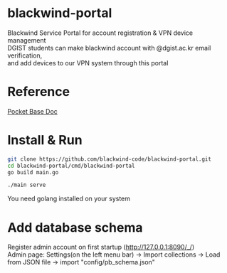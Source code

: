 # blackwind-portal
Blackwind Service Portal for account registration &amp; VPN device management  
DGIST students can make blackwind account with @dgist.ac.kr email verification,  
and add devices to our VPN system through this portal  
  
# Reference
[Pocket Base Doc](https://pocketbase.io/docs/)

# Install & Run
```bash
git clone https://github.com/blackwind-code/blackwind-portal.git
cd blackwind-portal/cmd/blackwind-portal
go build main.go

./main serve
```  
You need golang installed on your system  

# Add database schema
Register admin account on first startup (http://127.0.0.1:8090/_/)  
Admin page: Settings(on the left menu bar) -> Import collections -> Load from JSON file -> import "config/pb_schema.json"  
